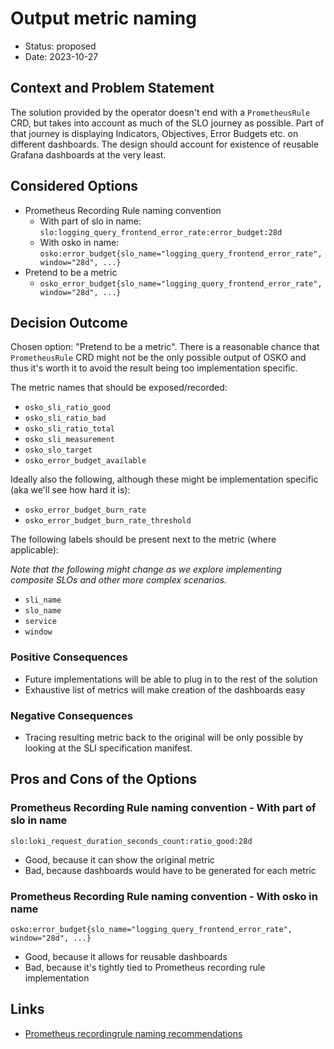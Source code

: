 # Output metric naming

* Status: proposed
* Date: 2023-10-27

## Context and Problem Statement

The solution provided by the operator doesn't end with a `PrometheusRule` CRD, but takes into account as much of the SLO journey as possible. 
Part of that journey is displaying Indicators, Objectives, Error Budgets etc. on different dashboards. The design should account for
existence of reusable Grafana dashboards at the very least.

## Considered Options

* Prometheus Recording Rule naming convention
  * With part of slo in name: `slo:logging_query_frontend_error_rate:error_budget:28d`
  * With osko in name: `osko:error_budget{slo_name="logging_query_frontend_error_rate", window="28d", ...}`
* Pretend to be a metric
  * `osko_error_budget{slo_name="logging_query_frontend_error_rate", window="28d", ...}`

## Decision Outcome

Chosen option: "Pretend to be a metric". There is a reasonable chance that `PrometheusRule` CRD might not be the only possible output
of OSKO and thus it's worth it to avoid the result being too implementation specific.

The metric names that should be exposed/recorded:

* `osko_sli_ratio_good`
* `osko_sli_ratio_bad`
* `osko_sli_ratio_total`
* `osko_sli_measurement`
* `osko_slo_target`
* `osko_error_budget_available`

Ideally also the following, although these might be implementation specific (aka we'll see how hard it is):

* `osko_error_budget_burn_rate`
* `osko_error_budget_burn_rate_threshold`

The following labels should be present next to the metric (where applicable):

*Note that the following might change as we explore implementing composite SLOs and other more complex scenarios.*

* `sli_name`
* `slo_name`
* `service`
* `window`

### Positive Consequences

* Future implementations will be able to plug in to the rest of the solution
* Exhaustive list of metrics will make creation of the dashboards easy

### Negative Consequences

* Tracing resulting metric back to the original will be only possible by looking at the SLI specification manifest.

## Pros and Cons of the Options

### Prometheus Recording Rule naming convention - With part of slo in name

`slo:loki_request_duration_seconds_count:ratio_good:28d`

* Good, because it can show the original metric
* Bad, because dashboards would have to be generated for each metric

### Prometheus Recording Rule naming convention -  With osko in name

`osko:error_budget{slo_name="logging_query_frontend_error_rate", window="28d", ...}`

* Good, because it allows for reusable dashboards
* Bad, because it's tightly tied to Prometheus recording rule implementation

## Links 

* [Prometheus recordingrule naming recommendations](https://prometheus.io/docs/practices/rules/#naming)
